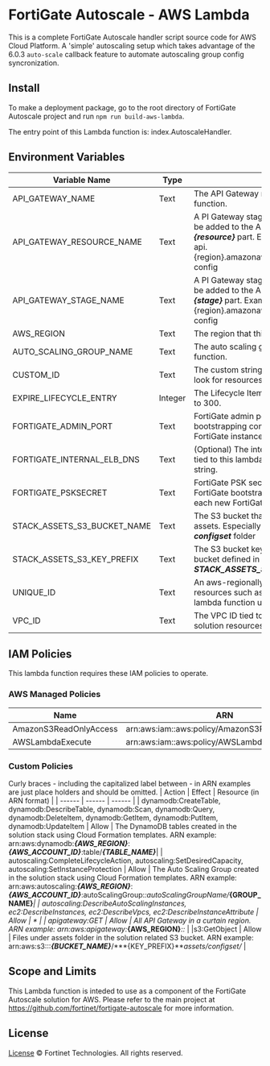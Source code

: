 # FortiGate Autoscale - AWS Lambda

This is a complete FortiGate Autoscale handler script source code for AWS Cloud Platform. A 'simple' autoscaling setup which takes advantage of the 6.0.3 `auto-scale` callback feature to automate autoscaling group config syncronization.

## Install

To make a deployment package, go to the root directory of FortiGate Autoscale project and run `npm run build-aws-lambda`.

The entry point of this Lambda function is: index.AutoscaleHandler.

## Environment Variables

| Variable Name | Type | Description |
| ------ | ------ | ------ |
| API_GATEWAY_NAME | Text | The API Gateway name tied to this lambda function.|
| API_GATEWAY_RESOURCE_NAME | Text | A PI Gateway stage name. Additional section will be added to the API Gateway url, reflect on the ***{resource}*** part. Example: https://{api}.execute-api.{region}.amazonaws.com/{stage}/***{resource}***/get-config|
| API_GATEWAY_STAGE_NAME | Text | A PI Gateway stage name. Additional section will be added to the API Gateway url, reflect on the ***{stage}*** part. Example: https://{api}.execute-api.{region}.amazonaws.com/***{stage}***/{resource}/get-config|
| AWS_REGION | Text | The region that this lambda function serves for.|
| AUTO_SCALING_GROUP_NAME | Text | The auto scaling group name tied to this lambda function.|
| CUSTOM_ID | Text | The custom string this lambda function uses to look for resources such as DynamoDB tables.|
| EXPIRE_LIFECYCLE_ENTRY | Integer | The Lifecycle Item expiry time in seconds. Default to 300. |
| FORTIGATE_ADMIN_PORT | Text | FortiGate admin port. Will be put in FortiGate bootstrapping config when spinning up each new FortiGate instance. |
| FORTIGATE_INTERNAL_ELB_DNS | Text | (Optional) The internal elastic load balancer name tied to this lambda function. Default is empty string.|
| FORTIGATE_PSKSECRET | Text | FortiGate PSK secret for HA feature. Will be put in FortiGate bootstrapping config when spinning up each new FortiGate instance. |
| STACK_ASSETS_S3_BUCKET_NAME | Text | The S3 bucket that stores the solution related assets. Especially the necessary configset files in ***configset*** folder|
| STACK_ASSETS_S3_KEY_PREFIX | Text | The S3 bucket key to the assets folder in the S3 bucket defined in ***STACK_ASSETS_S3_BUCKET_NAME***.|
| UNIQUE_ID | Text | An aws-regionally unique id for the solution resources such as DynamoDB name, where this lambda function uses to look for those resources.|
| VPC_ID | Text | The VPC ID tied to this lambda function and solution resources.|

## IAM Policies
This lambda function requires these IAM policies to operate.
### AWS Managed Policies
| Name | ARN |
| ------ | ------ |
| AmazonS3ReadOnlyAccess | arn:aws:iam::aws:policy/AmazonS3ReadOnlyAccess |
| AWSLambdaExecute | arn:aws:iam::aws:policy/AWSLambdaExecute |
### Custom Policies
Curly braces - including the capitalized label between - in ARN examples are just place holders and should be omitted.
| Action | Effect | Resource (in ARN format) |
| ------ | ------ | ------ |
| dynamodb:CreateTable, dynamodb:DescribeTable, dynamodb:Scan, dynamodb:Query, dynamodb:DeleteItem, dynamodb:GetItem, dynamodb:PutItem, dynamodb:UpdateItem | Allow | The DynamoDB tables created in the solution stack using Cloud Formation templates. ARN example: arn:aws:dynamodb:***{AWS_REGION}***:***{AWS_ACCOUNT_ID}***:table/***{TABLE_NAME}***|
| autoscaling:CompleteLifecycleAction, autoscaling:SetDesiredCapacity, autoscaling:SetInstanceProtection | Allow | The Auto Scaling Group created in the solution stack using Cloud Formation templates. ARN example: arn:aws:autoscaling:***{AWS_REGION}***:***{AWS_ACCOUNT_ID}***:autoScalingGroup:*:autoScalingGroupName/***{GROUP_NAME}***|
| autoscaling:DescribeAutoScalingInstances, ec2:DescribeInstances, ec2:DescribeVpcs, ec2:DescribeInstanceAttribute | Allow | * |
| apigateway:GET | Allow | All API Gateway in a curtain region. ARN example: arn:aws:apigateway:***{AWS_REGION}***::* |
|s3:GetObject | Allow | Files under assets folder in the solution related S3 bucket. ARN example: arn:aws:s3:::***{BUCKET_NAME}***/***{KEY_PREFIX}***assets/configset/* |

## Scope and Limits

This Lambda function is inteded to use as a component of the FortiGate Autoscale solution for AWS. Please refer to the main project at https://github.com/fortinet/fortigate-autoscale for more information.

## License
[License](https://github.com/fortinet/fortigate-autoscale/blob/master/LICENSE) © Fortinet Technologies. All rights reserved.
